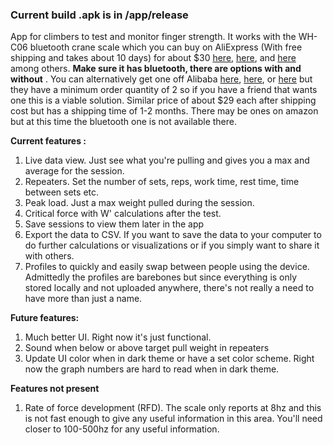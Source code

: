 ### Current build .apk is in /app/release
App for climbers to test and monitor finger strength. It works with the WH-C06 bluetooth crane scale which you can buy on AliExpress (With free shipping and takes about 10 days) for about $30 [here](https://www.aliexpress.us/item/3256806312872948.html), [here](https://www.aliexpress.us/item/3256806012892302.html), and [here](https://www.aliexpress.us/item/3256807190074678.html) among others. **Make sure it has bluetooth, there are options with and without** .  You can alternatively get one off Alibaba [here](https://www.alibaba.com/product-detail/Smart-WH-C06-Digital-Electronic-Hanging_1601242156410.html), [here](https://www.alibaba.com/product-detail/USB-Rechargeable-WH-C06-300KG-Electronic_1601242039585.html), or [here](https://www.alibaba.com/product-detail/Weiheng-WH-C06-Blue-Tooth-Industrial_1601242025682.html) but they have a minimum order quantity of 2 so if you have a friend that wants one this is a viable solution. Similar price of about $29 each after shipping cost but has a shipping time of 1-2 months. There may be ones on amazon but at this time the bluetooth one is not available there.

**Current features :**
  1. Live data view. Just see what you're pulling and gives you a max and average for the session.
  2. Repeaters. Set the number of sets, reps, work time, rest time, time between sets etc.
  3. Peak load. Just a max weight pulled during the session.
  4. Critical force with W' calculations after the test.
  5. Save sessions to view them later in the app
  6. Export the data to CSV. If you want to save the data to your computer to do further calculations or visualizations or if you simply want to share it with others.
  7. Profiles to quickly and easily swap between people using the device. Admittedly the profiles are barebones but since everything is only stored locally and not uploaded anywhere, there's not really a need to have more than just a name.

**Future features:**
  1. Much better UI. Right now it's just functional.
  2. Sound when below or above target pull weight in repeaters
  3. Update UI color when in dark theme or have a set color scheme. Right now the graph numbers are hard to read when in dark theme.

**Features not present**
  1. Rate of force development (RFD). The scale only reports at 8hz and this is not fast enough to give any useful information in this area. You'll need closer to 100-500hz for any useful information.
